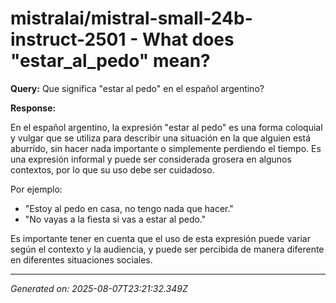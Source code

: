 # mistralai/mistral-small-24b-instruct-2501 - What does "estar_al_pedo" mean?

**Query:** Que significa "estar al pedo" en el español argentino?



**Response:**

En el español argentino, la expresión "estar al pedo" es una forma coloquial y vulgar que se utiliza para describir una situación en la que alguien está aburrido, sin hacer nada importante o simplemente perdiendo el tiempo. Es una expresión informal y puede ser considerada grosera en algunos contextos, por lo que su uso debe ser cuidadoso.

Por ejemplo:
- "Estoy al pedo en casa, no tengo nada que hacer."
- "No vayas a la fiesta si vas a estar al pedo."

Es importante tener en cuenta que el uso de esta expresión puede variar según el contexto y la audiencia, y puede ser percibida de manera diferente en diferentes situaciones sociales.

---
*Generated on: 2025-08-07T23:21:32.349Z*
